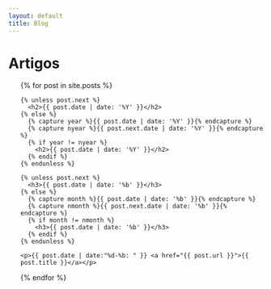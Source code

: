 ```yaml
---
layout: default
title: Blog
---
```

# Artigos 

<ul>
  {% for post in site.posts %}

    {% unless post.next %}
      <h2>{{ post.date | date: '%Y' }}</h2>
    {% else %}
      {% capture year %}{{ post.date | date: '%Y' }}{% endcapture %}
      {% capture nyear %}{{ post.next.date | date: '%Y' }}{% endcapture %}
      {% if year != nyear %}
        <h2>{{ post.date | date: '%Y' }}</h2>
      {% endif %}
    {% endunless %}

    {% unless post.next %}
      <h3>{{ post.date | date: '%b' }}</h3>
    {% else %}
      {% capture month %}{{ post.date | date: '%b' }}{% endcapture %}
      {% capture nmonth %}{{ post.next.date | date: '%b' }}{% endcapture %}
      {% if month != nmonth %}
        <h3>{{ post.date | date: '%b' }}</h3>
      {% endif %}
    {% endunless %}

    <p>{{ post.date | date:"%d-%b: " }} <a href="{{ post.url }}">{{ post.title }}</a></p>
  {% endfor %}
</ul>
